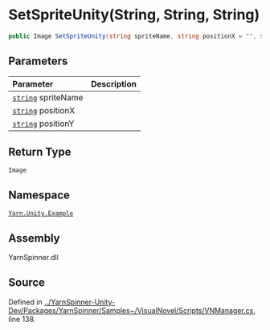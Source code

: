 # SetSpriteUnity\(String, String, String\)

```csharp
public Image SetSpriteUnity(string spriteName, string positionX = "", string positionY = "")
```

## Parameters

| Parameter | Description |
| :--- | :--- |
| [`string`](https://docs.microsoft.com/dotnet/api/System.String) spriteName |  |
| [`string`](https://docs.microsoft.com/dotnet/api/System.String) positionX |  |
| [`string`](https://docs.microsoft.com/dotnet/api/System.String) positionY |  |

## Return Type

`Image`

## Namespace

[`Yarn.Unity.Example`](../)

## Assembly

YarnSpinner.dll

## Source

Defined in [../YarnSpinner-Unity-Dev/Packages/YarnSpinner/Samples~/VisualNovel/Scripts/VNManager.cs](https://github.com/YarnSpinnerTool/YarnSpinner-Unity//blob/develop/Samples~/VisualNovel/Scripts/VNManager.cs#L138), line 138.

